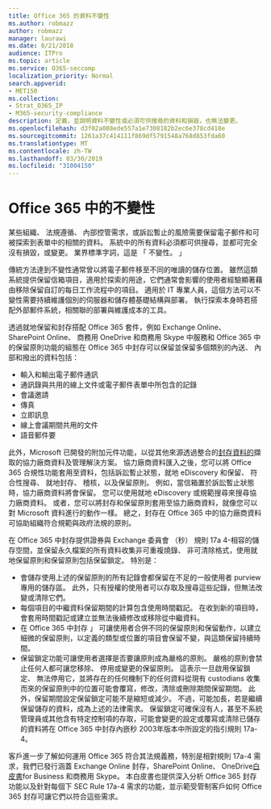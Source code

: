 ```yaml
---
title: Office 365 的資料不變性
ms.author: robmazz
author: robmazz
manager: laurawi
ms.date: 8/21/2018
audience: ITPro
ms.topic: article
ms.service: O365-seccomp
localization_priority: Normal
search.appverid:
- MET150
ms.collection:
- Strat_O365_IP
- M365-security-compliance
description: 定義，並說明資料不變性或必須可供搜尋的資料和損毀，也無法變更。
ms.openlocfilehash: d3f02a088ede557a1e7308182b2ec6e378cd418e
ms.sourcegitcommit: 1261a37c414111f869df5791548a768d853fda60
ms.translationtype: MT
ms.contentlocale: zh-TW
ms.lasthandoff: 03/30/2019
ms.locfileid: "31004150"
---
```

# <a name="immutability-in-office-365"></a>Office 365 中的不變性
某些組織、 法規遵循、 內部控管需求，或訴訟暫止的風險需要保留電子郵件和可被探索到表單中的相關的資料。 系統中的所有資料必須都可供搜尋，並都可完全沒有損毀，或變更。 業界標準字詞，這是 「 不變性。 」 

傳統方法達到不變性通常曾以將電子郵件移至不同的唯讀的儲存位置。 雖然這類系統提供保留信箱項目，適用於探索的用途，它們通常會影響的使用者經驗顯著藉由移除保留自訂的每日工作流程中的項目。 適用於 IT 專業人員，這個方法可以不變性需要持續維護個別的伺服器和儲存體基礎結構與部署。 執行探索本身時若搭配外部郵件系統，相關聯的部署與維護成本的工具。

透過就地保留和封存搭配 Office 365 套件，例如 Exchange Online、 SharePoint Online、 商務用 OneDrive 和商務用 Skype 中服務和 Office 365 中的保留原則功能的組態在 Office 365 中封存可以保留並保留多個類別的內送、 內部和撥出的資料包括：
- 輸入和輸出電子郵件通訊
- 通訊錄與共用的線上文件或電子郵件表單中所包含的記錄
- 會議邀請
- 傳真
- 立即訊息
- 線上會議期間共用的文件
- 語音郵件要

此外，Microsoft 已開發的附加元件功能，以從其他來源透過整合的[封存資料的](https://support.office.com/article/Archiving-third-party-data-in-Office-365-0ce338d5-3666-4a18-86ab-c6910ff408cc)擷取的協力廠商資料及管理解決方案。 協力廠商資料匯入之後，您可以將 Office 365 合規性功能套用至資料，包括訴訟暫止狀態，就地 eDiscovery 和保留、 符合性搜尋、 就地封存、 稽核，以及保留原則。 例如，當信箱置於訴訟暫止狀態時，協力廠商資料將會保留。 您可以使用就地 eDiscovery 或規範搜尋來搜尋協力廠商資料。 或者，您可以將封存和保留原則套用至協力廠商資料，就像您可以對 Microsoft 資料進行的動作一樣。 總之，封存在 Office 365 中的協力廠商資料可協助組織符合規範與政府法規的原則。

在 Office 365 中封存提供證券與 Exchange 委員會 （秒） 規則 17a 4-相容的儲存空間，並保留永久檔案的所有資料收集非可重複燒錄、 非可清除格式，使用就地保留原則和保留原則包括保留鎖定。 特別是：
- 會儲存使用上述的保留原則的所有記錄會都保留在不足的一般使用者 purview 專用的儲存區。 此外，只有授權的使用者可以存取及搜尋這些記錄，但無法改變或清除它們。
- 每個項目的中繼資料保留期間的計算包含使用時間戳記。 在收到新的項目時，會套用時間戳記或建立並無法後續修改或移除從中繼資料。
- 在 Office 365 中封存 」 可讓使用者合併不同的保留原則和保留動作，以建立細微的保留原則，以定義的類型或位置的項目會保留不變，與這類保留持續時間。
- 保留鎖定功能可讓使用者選擇是否要讓原則成為嚴格的原則。 嚴格的原則會禁止任何人都可讓您移除、 停用或變更的保留原則。 這表示一旦啟用保留鎖定、 無法停用它，並將存在的任何機制下的任何資料從現有 custodians 收集而來的保留原則中的位置可能會覆寫，修改，清除或刪除期間保留期間。 此外，保留期間設定保留鎖定可能不是縮短或減少。 不過，可能加長，若是繼續保留儲存的資料，成為上述的法律需求。 保留鎖定可確保沒有人，甚至不系統管理員或其他含有特定控制項的存取，可能會變更的設定或覆寫或清除已儲存的資料將在 Office 365 中封存內嵌秒 2003年版本中所設定的指引規則 17a-4。

客戶進一步了解如何運用 Office 365 符合其法規義務，特別是相對規則 17a-4 需求，我們已發行涵蓋 Exchange Online 封存，SharePoint Online、 OneDrive[白皮書](https://go.microsoft.com/fwlink/?linkid=830440)for Business 和商務用 Skype。 本白皮書也提供深入分析 Office 365 封存功能以及針對每個下 SEC Rule 17a-4 需求的功能，並示範受管制客戶如何 Office 365 封存可讓它們以符合這些需求。